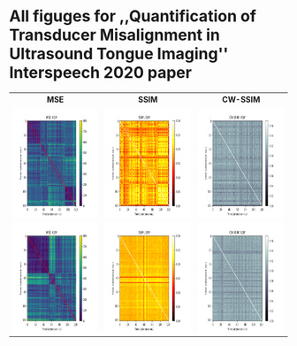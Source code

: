 # All figuges for ,,Quantification of Transducer Misalignment in Ultrasound Tongue Imaging'' Interspeech 2020 paper


<table>
	<tr>
		<th>MSE</th>
		<th>SSIM</th>
		<th>CW-SSIM</th>
	</tr>
	<tr>
		<td>
			<img src="figs/01M_MSE_matrix_color.png"  alt="MSE" width="267" height ="200" >
		</td>
		<td>
			<img src="figs/01M_SSIM_matrix_color.png" alt="SSIM" width="267" height ="200">
		</td>
		<td>
			<img src="figs/01M_CW_SSIM_matrix_color.png" alt="CW-SSIM" width="267" height ="200">
		</td>
	</tr> 
	<tr>
		<td>
			<img src="figs/02M_MSE_matrix_color.png"  alt="MSE" width="267" height ="200" >
		</td>
		<td>
			<img src="figs/02M_SSIM_matrix_color.png" alt="SSIM" width="267" height ="200">
		</td>
		<td>
			<img src="figs/02M_CW_SSIM_matrix_color.png" alt="CW-SSIM" width="267" height ="200">
		</td>
	</tr> 
</table>